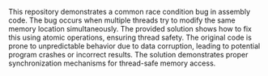 This repository demonstrates a common race condition bug in assembly code.  The bug occurs when multiple threads try to modify the same memory location simultaneously. The provided solution shows how to fix this using atomic operations, ensuring thread safety. The original code is prone to unpredictable behavior due to data corruption, leading to potential program crashes or incorrect results. The solution demonstrates proper synchronization mechanisms for thread-safe memory access.